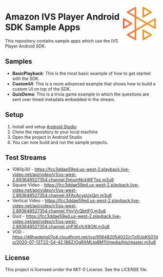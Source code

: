 <a href="https://docs.aws.amazon.com/ivs/"><img align="right" width="128px" src="./ivs-logo.svg"></a>

# Amazon IVS Player Android SDK Sample Apps

This repository contains sample apps which use the IVS Player Android SDK.

## Samples

+ **BasicPlayback**: This is the most basic example of how to get started with the SDK.
+ **CustomUI**: This is a more advanced example that shows how to build a custom UI on top of the SDK.
+ **QuizDemo**: This is a trivia game example in which the questions are sent over timed metadata embedded in the stream.

## Setup

1. Install and setup [Android Studio](https://developer.android.com/studio/install)
2. Clone the repository to your local machine
3. Open the project in Android Studio
4. You can now build and run the sample projects.

## Test Streams
* 1080p30 - https://fcc3ddae59ed.us-west-2.playback.live-video.net/api/video/v1/us-west-2.893648527354.channel.DmumNckWFTqz.m3u8
* Square Video - https://fcc3ddae59ed.us-west-2.playback.live-video.net/api/video/v1/us-west-2.893648527354.channel.XFAcAcypUxQm.m3u8
* Vertical Video - https://fcc3ddae59ed.us-west-2.playback.live-video.net/api/video/v1/us-west-2.893648527354.channel.YtnrVcQbttF0.m3u8
* Quiz - https://fcc3ddae59ed.us-west-2.playback.live-video.net/api/video/v1/us-west-2.893648527354.channel.xhP3ExfcX8ON.m3u8
* VOD - https://d6hwdeiig07o4.cloudfront.net/ivs/956482054022/cTo5UpKS07do/2020-07-13T22-54-42.188Z/OgRXMLtq8M11/media/hls/master.m3u8

## License
This project is licensed under the MIT-0 License. See the LICENSE file.
